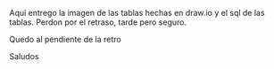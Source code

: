 Aqui entrego la imagen de las tablas hechas en draw.io y el sql de las tablas.
Perdon por el retraso, tarde pero seguro. 

Quedo al pendiente de la retro

Saludos